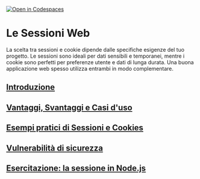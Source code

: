 [![Open in Codespaces](https://classroom.github.com/assets/launch-codespace-2972f46106e565e64193e422d61a12cf1da4916b45550586e14ef0a7c637dd04.svg)](https://classroom.github.com/open-in-codespaces?assignment_repo_id=17264845)
# Le Sessioni Web

La scelta tra sessioni e cookie dipende dalle specifiche esigenze del tuo progetto. Le sessioni sono ideali per dati sensibili e temporanei, mentre i cookie sono perfetti per preferenze utente e dati di lunga durata. Una buona applicazione web spesso utilizza entrambi in modo complementare.

## [Introduzione](./_doc_/01_introduzione.md)

## [Vantaggi, Svantaggi e Casi d'uso](./_doc_/02_casi_duso.md)

## [Esempi pratici di Sessioni e Cookies](./_doc_/03_esempi.md)

## [Vulnerabilità di sicurezza](./_doc_/04_vulnerabilita_sicurezza.md)

## [Esercitazione: la sessione in Node.js](./_doc_/05_esercitazione.md)
